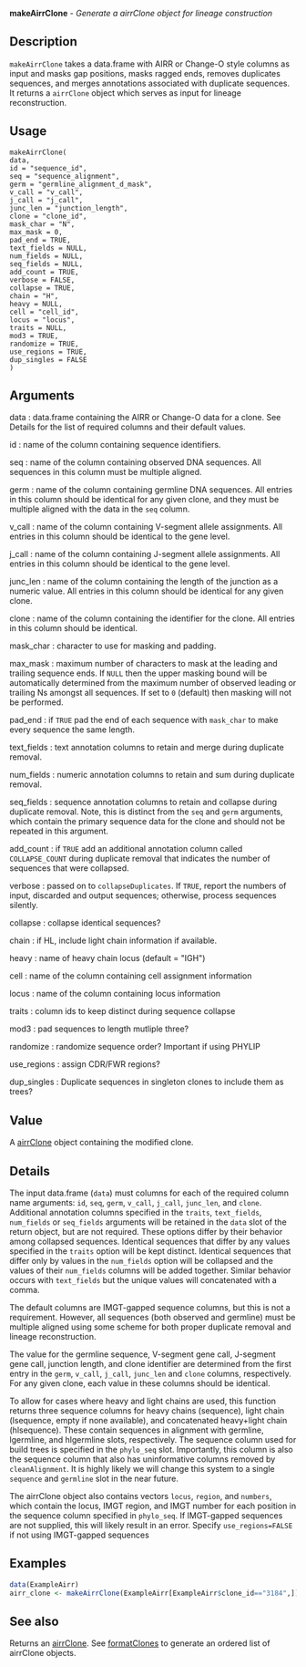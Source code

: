 **makeAirrClone** - *Generate a airrClone object for lineage construction*

Description
--------------------

`makeAirrClone` takes a data.frame with AIRR or Change-O style columns as input and 
masks gap positions, masks ragged ends, removes duplicates sequences, and merges 
annotations associated with duplicate sequences. It returns a `airrClone` 
object which serves as input for lineage reconstruction.


Usage
--------------------
```
makeAirrClone(
data,
id = "sequence_id",
seq = "sequence_alignment",
germ = "germline_alignment_d_mask",
v_call = "v_call",
j_call = "j_call",
junc_len = "junction_length",
clone = "clone_id",
mask_char = "N",
max_mask = 0,
pad_end = TRUE,
text_fields = NULL,
num_fields = NULL,
seq_fields = NULL,
add_count = TRUE,
verbose = FALSE,
collapse = TRUE,
chain = "H",
heavy = NULL,
cell = "cell_id",
locus = "locus",
traits = NULL,
mod3 = TRUE,
randomize = TRUE,
use_regions = TRUE,
dup_singles = FALSE
)
```

Arguments
-------------------

data
:   data.frame containing the AIRR or Change-O data for a clone. See Details
for the list of required columns and their default values.

id
:   name of the column containing sequence identifiers.

seq
:   name of the column containing observed DNA sequences. All 
sequences in this column must be multiple aligned.

germ
:   name of the column containing germline DNA sequences. All entries 
in this column should be identical for any given clone, and they
must be multiple aligned with the data in the `seq` column.

v_call
:   name of the column containing V-segment allele assignments. All 
entries in this column should be identical to the gene level.

j_call
:   name of the column containing J-segment allele assignments. All 
entries in this column should be identical to the gene level.

junc_len
:   name of the column containing the length of the junction as a 
numeric value. All entries in this column should be identical 
for any given clone.

clone
:   name of the column containing the identifier for the clone. All 
entries in this column should be identical.

mask_char
:   character to use for masking and padding.

max_mask
:   maximum number of characters to mask at the leading and trailing
sequence ends. If `NULL` then the upper masking bound will 
be automatically determined from the maximum number of observed 
leading or trailing Ns amongst all sequences. If set to `0` 
(default) then masking will not be performed.

pad_end
:   if `TRUE` pad the end of each sequence with `mask_char`
to make every sequence the same length.

text_fields
:   text annotation columns to retain and merge during duplicate removal.

num_fields
:   numeric annotation columns to retain and sum during duplicate removal.

seq_fields
:   sequence annotation columns to retain and collapse during duplicate 
removal. Note, this is distinct from the `seq` and `germ` 
arguments, which contain the primary sequence data for the clone
and should not be repeated in this argument.

add_count
:   if `TRUE` add an additional annotation column called 
`COLLAPSE_COUNT` during duplicate removal that indicates the 
number of sequences that were collapsed.

verbose
:   passed on to `collapseDuplicates`. If `TRUE`, report the 
numbers of input, discarded and output sequences; otherwise, process
sequences silently.

collapse
:   collapse identical sequences?

chain
:   if HL, include light chain information if available.

heavy
:   name of heavy chain locus (default = "IGH")

cell
:   name of the column containing cell assignment information

locus
:   name of the column containing locus information

traits
:   column ids to keep distinct during sequence collapse

mod3
:   pad sequences to length mutliple three?

randomize
:   randomize sequence order? Important if using PHYLIP

use_regions
:   assign CDR/FWR regions?

dup_singles
:   Duplicate sequences in singleton clones to include them as trees?




Value
-------------------

A [airrClone](airrClone-class.md) object containing the modified clone.


Details
-------------------

The input data.frame (`data`) must columns for each of the required column name 
arguments: `id`, `seq`, `germ`, `v_call`, `j_call`, 
`junc_len`, and `clone`.  
Additional annotation columns specified in the `traits`, `text_fields`, 
`num_fields` or `seq_fields` arguments will be retained in the `data` 
slot of the return object, but are not required. These options differ by their behavior
among collapsed sequences. Identical sequences that differ by any values specified in the
`traits` option will be kept distinct. Identical sequences that differ only by
values in the `num_fields` option will be collapsed and the values of their 
`num_fields` columns will be added together. Similar behavior occurs with 
`text_fields` but the unique values will concatenated with a comma.

The default columns are IMGT-gapped sequence columns, but this is not a requirement. 
However, all sequences (both observed and germline) must be multiple aligned using
some scheme for both proper duplicate removal and lineage reconstruction. 

The value for the germline sequence, V-segment gene call, J-segment gene call, 
junction length, and clone identifier are determined from the first entry in the 
`germ`, `v_call`, `j_call`, `junc_len` and `clone` columns, 
respectively. For any given clone, each value in these columns should be identical.

To allow for cases where heavy and light chains are used, this function returns three
sequence columns for heavy chains (sequence), light chain (lsequence, empty if none 
available), and concatenated heavy+light chain (hlsequence). These contain sequences
in alignment with germline, lgermline, and hlgermline slots, respectively. The sequence
column used for build trees is specified in the `phylo_seq` slot. Importantly, 
this column is also the sequence column that also has uninformative columns removed
by `cleanAlignment`. It is highly likely we will change this system to a single 
`sequence` and `germline` slot in the near future.

The airrClone object also contains vectors `locus`, `region`, and 
`numbers`, which contain the locus, IMGT region, and IMGT number for each position
in the sequence column specified in `phylo_seq`. If IMGT-gapped sequences are not 
supplied, this will likely result in an error. Specify `use_regions=FALSE` if not
using IMGT-gapped sequences



Examples
-------------------

```R
data(ExampleAirr)
airr_clone <- makeAirrClone(ExampleAirr[ExampleAirr$clone_id=="3184",])
```



See also
-------------------

Returns an [airrClone](airrClone-class.md). See [formatClones](formatClones.md) to generate an 
ordered list of airrClone objects.






